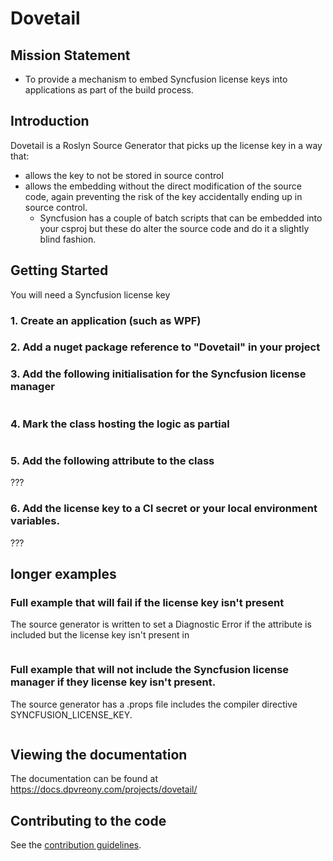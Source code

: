 # Dovetail

## Mission Statement

* To provide a mechanism to embed Syncfusion license keys into applications as part of the build process.

## Introduction

Dovetail is a Roslyn Source Generator that picks up the license key in a way that:
* allows the key to not be stored in source control
* allows the embedding without the direct modification of the source code, again preventing the risk of the key accidentally ending up in source control.
  * Syncfusion has a couple of batch scripts that can be embedded into your csproj but these do alter the source code and do it a slightly blind fashion.

## Getting Started

You will need a Syncfusion license key

### 1. Create an application (such as WPF)
### 2. Add a nuget package reference to "Dovetail" in your project
### 3. Add the following initialisation for the Syncfusion license manager

```cs
```

### 4. Mark the class hosting the logic as partial

```cs
```

### 5. Add the following attribute to the class

???

### 6. Add the license key to a CI secret or your local environment variables.

???

## longer examples

### Full example that will fail if the license key isn't present

The source generator is written to set a Diagnostic Error if the attribute is included but the license key isn't present in 

```cs
```

### Full example that will not include the Syncfusion license manager if they license key isn't present.

The source generator has a .props file includes the compiler directive SYNCFUSION_LICENSE_KEY.

```cs
```

## Viewing the documentation

The documentation can be found at https://docs.dpvreony.com/projects/dovetail/

## Contributing to the code

See the [contribution guidelines](CONTRIBUTING.md).
